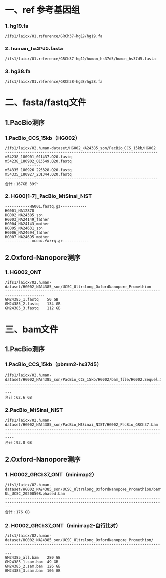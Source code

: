 # 一、ref 参考基因组
### 1. hg19.fa
   ```/ifs1/laicx/01.reference/GRCh37-hg19/hg19.fa```
### 2. human_hs37d5.fasta
   ```/ifs1/laicx/01.reference/GRCh37-hg19/human_hs37d5/human_hs37d5.fasta```
### 3. hg38.fa
  ```/ifs1/laicx/01.reference/GRCh38-hg38/hg38.fa```
# 二、fasta/fastq文件
## 1.PacBio测序
### 1.PacBio_CCS_15kb（HG002）
  ```
  /ifs1/laicx/02.human-dataset/HG002_NA24385_son/PacBio_CCS_15kb/HG002
  ---------------------------------------------------------------------
  m54238_180901_011437.Q20.fastq
  m54238_180902_013549.Q20.fastq
            ------
  m54335_180926_225328.Q20.fastq
  m54335_180927_231344.Q20.fastq
  ---------------------------------------------------------------------
  合计：167GB 39个
  ```
### 2. HG00[1-7]_PacBio_MtSinai_NIST
  ```
  -----------HG001.fastq.gz------------
  HG001_NA12878
  HG002_NA24385_son
  HG003_NA24149_father
  HG004_NA24143_mother
  HG005_NA24631_son
  HG006_NA24694_father
  HG007_NA24695_mother
  ------------HG007.fastq.gz------------
  ```
## 2.Oxford-Nanopore测序
### 1. HG002_ONT
  ```
  /ifs1/laicx/02.human-dataset/HG002_NA24385_son/UCSC_Ultralong_OxfordNanopore_Promethion
  ----------------------------------------------------------------------------------------
  GM24385_1.fastq    50 GB
  GM24385_2.fastq    134 GB
  GM24385_3.fastq    112 GB
  ```
# 三、bam文件
## 1.PacBio测序
### 1.PacBio_CCS_15kb（pbmm2-hs37d5）
  ```
  /ifs1/laicx/02.human-dataset/HG002_NA24385_son/PacBio_CCS_15kb/HG002/bam_file/HG002.Sequel.15kb.pbmm2.hs37d5.whatshap.haplotag.RTG.10x.trio.bam
  -----------------------------------------------------------------------------------------------------------------------------------------------
  合计：62.6 GB
  ```
### 2.PacBio_MtSinai_NIST
  ```
  /ifs1/laicx/02.human-dataset/HG002_NA24385_son/PacBio_MtSinai_NIST/HG002_PacBio_GRCh37.bam
  ------------------------------------------------------------------------------------------------------------------------------------------------
  合计：93.8 GB
  ```
## 2.Oxford-Nanopore测序
### 1. HG002_GRCh37_ONT（minimap2）
  ```
  /ifs1/laicx/02.human-dataset/HG002_NA24385_son/UCSC_Ultralong_OxfordNanopore_Promethion/bamfile/HG002_GRCh37_ONT-UL_UCSC_20200508.phased.bam
  -----------------------------------------------------------------------------------------------------------------------------------------------
  合计：176 GB
  ```
### 2. HG002_GRCh37_ONT（minimap2-自行比对）
  ```
  /ifs1/laicx/02.human-dataset/HG002_NA24385_son/UCSC_Ultralong_OxfordNanopore_Promethion/
  -----------------------------------------------------------------------------------------------------------------------------------------------
  GM24385_all.bam    280 GB
  GM24385_1.sam.bam  49 GB
  GM24385_2.sam.bam  126 GB
  GM24385_3.sam.bam  106 GB
  ```
